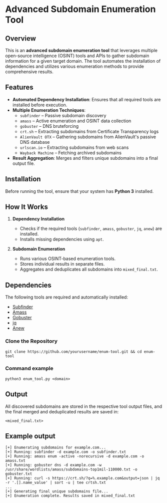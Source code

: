 # Advanced Subdomain Enumeration Tool

## Overview

This is an **advanced subdomain enumeration tool** that leverages multiple open-source intelligence (OSINT) tools and APIs to gather subdomain information for a given target domain. The tool automates the installation of dependencies and utilizes various enumeration methods to provide comprehensive results.

## Features

- **Automated Dependency Installation**: Ensures that all required tools are installed before execution.
- **Multiple Enumeration Techniques**:
  - `subfinder` – Passive subdomain discovery
  - `amass` – Active enumeration and OSINT data collection
  - `gobuster` – DNS bruteforcing
  - `crt.sh` – Extracting subdomains from Certificate Transparency logs
  - `AlienVault OTX` – Gathering subdomains from AlienVault's passive DNS database
  - `urlscan.io` – Extracting subdomains from web scans
  - `Wayback Machine` – Fetching archived subdomains
- **Result Aggregation**: Merges and filters unique subdomains into a final output file.

## Installation

Before running the tool, ensure that your system has **Python 3** installed.


## How It Works

1. **Dependency Installation**  
   - Checks if the required tools (`subfinder`, `amass`, `gobuster`, `jq`, `anew`) are installed.  
   - Installs missing dependencies using `apt`.   

2. **Subdomain Enumeration**  
   - Runs various OSINT-based enumeration tools.  
   - Stores individual results in separate files.  
   - Aggregates and deduplicates all subdomains into `mixed_final.txt`.  

## Dependencies

The following tools are required and automatically installed:

- [Subfinder](https://github.com/projectdiscovery/subfinder)
- [Amass](https://github.com/owasp-amass/amass)
- [Gobuster](https://github.com/OJ/gobuster)
- [jq](https://stedolan.github.io/jq/)
- [Anew](https://github.com/tomnomnom/anew)

### Clone the Repository

`git clone https://github.com/yourusername/enum-tool.git && cd enum-tool`

### Command example

`python3 enum_tool.py <domain>`


## Output

All discovered subdomains are stored in the respective tool output files, and the final merged and deduplicated results are saved in:

`<mixed_final.txt>`

## Example output

```
[+] Enumerating subdomains for example.com...
[+] Running: subfinder -d example.com -o subfinder.txt
[+] Running: amass enum -active -norecursive -d example.com -o amass.txt
[+] Running: gobuster dns -d example.com -w /usr/share/wordlists/amass/subdomains-top1mil-110000.txt -o gobuster.txt
[+] Running: curl -s https://crt.sh/?q=%.example.com&output=json | jq -r '.[].name_value' | sort -u | tee crtsh.txt
...
[+] Generating final unique subdomains file...
[+] Enumeration complete. Results saved in mixed_final.txt
```
